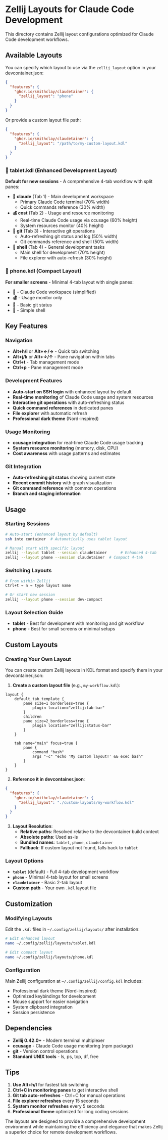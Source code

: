 # Zellij Layouts for Claude Code Development

This directory contains Zellij layout configurations optimized for Claude Code development workflows.

## Available Layouts

You can specify which layout to use via the `zellij_layout` option in your devcontainer.json:

```json
{
  "features": {
    "ghcr.io/smithclay/claudetainer": {
      "zellij_layout": "phone"
    }
  }
}
```

Or provide a custom layout file path:

```json
{
  "features": {
    "ghcr.io/smithclay/claudetainer": {
      "zellij_layout": "/path/to/my-custom-layout.kdl"
    }
  }
}
```

### 🤖 tablet.kdl (Enhanced Development Layout)
**Default for new sessions** - A comprehensive 4-tab workflow with split panes:

- **🤖 claude** (Tab 1) - Main development workspace
  - Primary Claude Code terminal (70% width)
  - Quick commands reference (30% width)
- **💰 cost** (Tab 2) - Usage and resource monitoring
  - Real-time Claude Code usage via ccusage (60% height)
  - System resources monitor (40% height)
- **🌲 git** (Tab 3) - Interactive git operations
  - Auto-refreshing git status and log (50% width)
  - Git commands reference and shell (50% width)
- **🐚 shell** (Tab 4) - General development tasks
  - Main shell for development (70% height)
  - File explorer with auto-refresh (30% height)

### 📱 phone.kdl (Compact Layout)
**For smaller screens** - Minimal 4-tab layout with single panes:

- **🤖** - Claude Code workspace (simplified)
- **💰** - Usage monitor only
- **🌲** - Basic git status
- **🐚** - Simple shell

## Key Features

### Navigation
- **Alt+h/l** or **Alt+←/→** - Quick tab switching
- **Alt+j/k** or **Alt+↓/↑** - Pane navigation within tabs
- **Ctrl+t** - Tab management mode
- **Ctrl+p** - Pane management mode

### Development Features
- **Auto-start on SSH login** with enhanced layout by default
- **Real-time monitoring** of Claude Code usage and system resources
- **Interactive git operations** with auto-refreshing status
- **Quick command references** in dedicated panes
- **File explorer** with automatic refresh
- **Professional dark theme** (Nord-inspired)

### Usage Monitoring
- **ccusage integration** for real-time Claude Code usage tracking
- **System resource monitoring** (memory, disk, CPU)
- **Cost awareness** with usage patterns and estimates

### Git Integration
- **Auto-refreshing git status** showing current state
- **Recent commit history** with graph visualization
- **Git command reference** with common operations
- **Branch and staging information**

## Usage

### Starting Sessions
```bash
# Auto-start (enhanced layout by default)
ssh into container  # Automatically uses tablet layout

# Manual start with specific layout
zellij --layout tablet --session claudetainer      # Enhanced 4-tab
zellij --layout phone --session claudetainer  # Compact 4-tab
```

### Switching Layouts
```bash
# From within Zellij
Ctrl+t → n → type layout name

# Or start new session
zellij --layout phone --session dev-compact
```

### Layout Selection Guide
- **tablet** - Best for development with monitoring and git workflow
- **phone** - Best for small screens or minimal setups

## Custom Layouts

### Creating Your Own Layout
You can create custom Zellij layouts in KDL format and specify them in your devcontainer.json:

1. **Create a custom layout file** (e.g., `my-workflow.kdl`):
```kdl
layout {
    default_tab_template {
        pane size=1 borderless=true {
            plugin location="zellij:tab-bar"
        }
        children
        pane size=2 borderless=true {
            plugin location="zellij:status-bar"
        }
    }

    tab name="main" focus=true {
        pane {
            command "bash"
            args "-c" "echo 'My custom layout!' && exec bash"
        }
    }
}
```

2. **Reference it in devcontainer.json**:
```json
{
  "features": {
    "ghcr.io/smithclay/claudetainer": {
      "zellij_layout": "./custom-layouts/my-workflow.kdl"
    }
  }
}
```

3. **Layout Resolution**:
   - **Relative paths**: Resolved relative to the devcontainer build context
   - **Absolute paths**: Used as-is
   - **Bundled names**: `tablet`, `phone`, `claudetainer`
   - **Fallback**: If custom layout not found, falls back to `tablet`

### Layout Options
- **`tablet`** (default) - Full 4-tab development workflow
- **`phone`** - Minimal 4-tab layout for small screens
- **`claudetainer`** - Basic 2-tab layout
- **Custom path** - Your own `.kdl` layout file

## Customization

### Modifying Layouts
Edit the `.kdl` files in `~/.config/zellij/layouts/` after installation:

```bash
# Edit enhanced layout
nano ~/.config/zellij/layouts/tablet.kdl

# Edit compact layout
nano ~/.config/zellij/layouts/phone.kdl
```

### Configuration
Main Zellij configuration at `~/.config/zellij/config.kdl` includes:
- Professional dark theme (Nord-inspired)
- Optimized keybindings for development
- Mouse support for easier navigation
- System clipboard integration
- Session persistence

## Dependencies

- **Zellij 0.42.0+** - Modern terminal multiplexer
- **ccusage** - Claude Code usage monitoring (npm package)
- **git** - Version control operations
- **Standard UNIX tools** - ls, ps, top, df, free

## Tips

1. **Use Alt+h/l** for fastest tab switching
2. **Ctrl+C in monitoring panes** to get interactive shell
3. **Git tab auto-refreshes** - Ctrl+C for manual operations
4. **File explorer refreshes** every 15 seconds
5. **System monitor refreshes** every 5 seconds
6. **Professional theme** optimized for long coding sessions

The layouts are designed to provide a comprehensive development environment while maintaining the efficiency and elegance that makes Zellij a superior choice for remote development workflows.
